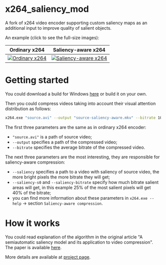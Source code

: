 # x264_saliency_mod
A fork of x264 video encoder supporting custom saliency maps as an additional input to improve quality of salient objects.

An example (click to see the full-size images):

| Ordinary x264 | Saliency-aware x264 |
|---------------|---------------------|
| [![Ordinary x264](http://compression.ru/video/savam/images/github/0003_015651_x264_crop.jpg)](http://compression.ru/video/savam/images/github/0003_015651_x264.png) | [![Saliency-aware x264](http://compression.ru/video/savam/images/github/0003_015651_proposed_crop.jpg)](http://compression.ru/video/savam/images/github/0003_015651_proposed.png) |

# Getting started
You could download a build for Windows [here](https://github.com/msu-video-group/x264_saliency_mod/releases) or build it on your own.

Then you could compress videos taking into account their visual attention distribution as follows:

```bash
x264.exe "source.avi" --output "source-saliency-aware.mkv" --bitrate 1000 --saliency "saliency.avi" --saliency-s0 75% --saliency-bitrate 40%
```

The first three parameters are the same as in ordinary x264 encoder:
* `"source.avi"` is a path of source video;
* `--output` specifies a path of the compressed video;
* `--bitrate` specifies the average bitrate of the compressed video.

The next three parameters are the most interesting, they are responsible for saliency-aware compression:
* `--saliency` specifies a path to a video with saliency of source video, the more bright pixels the more bitrate they will get;
* `--saliency-s0` and `--saliency-bitrate` specify how much bitrate salient areas will get, in this example 25% of the most salient pixels will get 40% of the bitrate;
* you can find more information about these parameters in `x264.exe --help` -> section `Saliency-aware compression`.

# How it works
You could read explanation of the algorithm in the original article "A semiautomatic saliency model and its application
to video compression".
The paper is available [here](http://compression.ru/video/savam/pdf/A_semiautomatic_saliency_model_and_its_application_to_video_compression_ICCP_2017_0.pdf).

More details are available at [project page](http://compression.ru/video/savam/#downloads).
